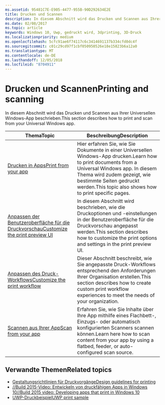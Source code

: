```yaml
---
ms.assetid: 95481C7E-E905-4477-955B-90D292634E2E
title: Drucken und Scannen
description: In diesem Abschnitt wird das Drucken und Scannen aus Ihrer Universellen Windows-App beschrieben.
ms.date: 02/08/2017
ms.topic: article
keywords: Windows 10, Uwp, gedruckt wird, 3dprinting, 3D-Druck
ms.localizationpriority: medium
ms.openlocfilehash: 5cfc91ae6f74117c6c3414691137b334cfd0dc4f
ms.sourcegitcommit: c01c29cd97f1cbf050950526e18e15823b6a12a0
ms.translationtype: MT
ms.contentlocale: de-DE
ms.lasthandoff: 12/05/2018
ms.locfileid: "8704911"
---
```

# <a name="printing-and-scanning"></a><span data-ttu-id="59c02-104">Drucken und Scannen</span><span class="sxs-lookup"><span data-stu-id="59c02-104">Printing and scanning</span></span>


<span data-ttu-id="59c02-105">In diesem Abschnitt wird das Drucken und Scannen aus Ihrer Universellen Windows-App beschrieben.</span><span class="sxs-lookup"><span data-stu-id="59c02-105">This section describes how to print and scan from your Universal Windows app.</span></span>

| <span data-ttu-id="59c02-106">Thema</span><span class="sxs-lookup"><span data-stu-id="59c02-106">Topic</span></span> | <span data-ttu-id="59c02-107">Beschreibung</span><span class="sxs-lookup"><span data-stu-id="59c02-107">Description</span></span> | 
|-------|-------------|
| [<span data-ttu-id="59c02-108">Drucken in Apps</span><span class="sxs-lookup"><span data-stu-id="59c02-108">Print from your app</span></span>](print-from-your-app.md) | <span data-ttu-id="59c02-109">Hier erfahren Sie, wie Sie Dokumente in einer Universellen Windows-App drucken.</span><span class="sxs-lookup"><span data-stu-id="59c02-109">Learn how to print documents from a Universal Windows app.</span></span> <span data-ttu-id="59c02-110">In diesem Thema wird zudem gezeigt, wie bestimmte Seiten gedruckt werden.</span><span class="sxs-lookup"><span data-stu-id="59c02-110">This topic also shows how to print specific pages.</span></span> |
| [<span data-ttu-id="59c02-111">Anpassen der Benutzeroberfläche für die Druckvorschau</span><span class="sxs-lookup"><span data-stu-id="59c02-111">Customize the print preview UI</span></span>](customize-the-print-preview-ui.md) | <span data-ttu-id="59c02-112">In diesem Abschnitt wird beschrieben, wie die Druckoptionen und -einstellungen in der Benutzeroberfläche für die Druckvorschau angepasst werden.</span><span class="sxs-lookup"><span data-stu-id="59c02-112">This section describes how to customize the print options and settings in the print preview UI.</span></span> |
| [<span data-ttu-id="59c02-113">Anpassen des Druck-Workflows</span><span class="sxs-lookup"><span data-stu-id="59c02-113">Customize the print workflow</span></span>](print-workflow-customize.md) | <span data-ttu-id="59c02-114">Dieser Abschnitt beschreibt, wie Sie angepasste Druck-Workflows entsprechend den Anforderungen Ihrer Organisation erstellen.</span><span class="sxs-lookup"><span data-stu-id="59c02-114">This section describes how to create custom print workflow experiences to meet the needs of your organization.</span></span>  |
| [<span data-ttu-id="59c02-115">Scannen aus Ihrer App</span><span class="sxs-lookup"><span data-stu-id="59c02-115">Scan from your app</span></span>](scan-from-your-app.md) | <span data-ttu-id="59c02-116">Erfahren Sie, wie Sie Inhalte über Ihre App mithilfe eines Flachbett-, Einzugs- oder automatisch konfigurierten Scanners scannen können.</span><span class="sxs-lookup"><span data-stu-id="59c02-116">Learn here how to scan content from your app by using a flatbed, feeder, or auto-configured scan source.</span></span>|

## <a name="related-topics"></a><span data-ttu-id="59c02-117">Verwandte Themen</span><span class="sxs-lookup"><span data-stu-id="59c02-117">Related topics</span></span>

* [<span data-ttu-id="59c02-118">Gestaltungsrichtlinien für Druckvorgänge</span><span class="sxs-lookup"><span data-stu-id="59c02-118">Design guidelines for printing</span></span>](https://msdn.microsoft.com/library/windows/apps/Hh868178)
* [<span data-ttu-id="59c02-119">//Build 2015-Video: Entwickeln von druckfähigen Apps in Windows 10</span><span class="sxs-lookup"><span data-stu-id="59c02-119">//Build 2015 video: Developing apps that print in Windows 10</span></span>](https://channel9.msdn.com/Events/Build/2015/2-94)
* [<span data-ttu-id="59c02-120">UWP-Druckbeispiel</span><span class="sxs-lookup"><span data-stu-id="59c02-120">UWP print sample</span></span>](http://go.microsoft.com/fwlink/p/?LinkId=619984)
 

